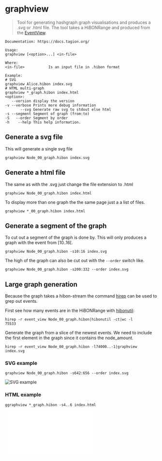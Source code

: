 # graphview
> Tool for generating hashgraph graph visualisations and produces a .svg or .html file. 
The tool takes a HiBONRange and produced from the 
[EventView](https://ddoc.tagion.org/tagion.hashgraphview.EventView.fwrite.html).

```
Documentation: https://docs.tagion.org/

Usage:
graphview [<option>...] <in-file>

Where:
<in-file>           Is an input file in .hibon format

Example:
# SVG
graphview Alice.hibon index.svg
# HTML multi-graph
graphview *_graph.hibon index.html
<option>:
   --version display the version
-v --verbose Prints more debug information
       --svg Generate raw svg to stdout else html
-s --segment Segment of graph (from:to)
-S   --order Segment by order
-h    --help This help information.
```


## Generate a svg file
This will generate a single svg file
```
graphview Node_00_graph.hibon index.svg
```
## Generate a html file
The same as with the .svg just change the file extension to .html
```
graphview Node_00_graph.hibon index.html
```
To display more than one graph the the same page just a a list of files.
```
graphview *_00_graph.hibon index.html
```

## Generate a segment of the graph
To cut out a segment of the graph is done by.
This will only produces a graph with the event from [10..16[.
```
graphview Node_00_graph.hibon -s10:16 index.svg
```
The high of the graph can also be cut out with the `--order` switch like.
```
graphview Node_00_graph.hibon -s200:332 --order index.svg
```

## Large graph generation 
Because the graph takes a hibon-stream the command [hirep](/docs/tools/hirep) can be used to grep out events.

First see how many events are in the HiBONRange with [hibonutil](/docs/tools/hibonutil):

```
hirep -r event_view Node_00_graph.hibon|hibonutil -ct|wc -l
75533
```
Generate the graph from a slice of the newest events. We need to include the first element in the graph since it contains the node_amount.
```
hirep -r event_view Node_00_graph.hibon -l74000..-1|graphview index.svg
```

### SVG example

```
graphview Node_00_graph.hibon -s642:656 --order index.svg
```

![SVG example](/figs/graphview_example_1.svg)

### HTML example

```
ggraphview *_graph.hibon -s4..6 index.html
```

![HTML example](/figs/graphview_example_2.html)

